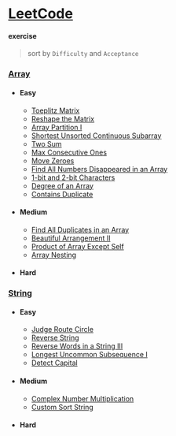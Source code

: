 # [LeetCode](https://leetcode.com/problemset/all/)

#### exercise

>sort by `Difficulty`  and  `Acceptance`

### [Array](https://github.com/103style/LeetCode/tree/master/Array)
  * #### Easy
    * [Toeplitz Matrix](https://github.com/103style/LeetCode/blob/master/Array/Toeplitz%20Matrix.md)
    * [Reshape the Matrix](https://github.com/103style/LeetCode/blob/master/Array/Reshape%20the%20Matrix.md)
    * [Array Partition I](https://github.com/103style/LeetCode/blob/master/Array/Array%20Partition%20I.md)
    * [Shortest Unsorted Continuous Subarray](https://github.com/103style/LeetCode/blob/master/Array/Shortest%20Unsorted%20Continuous%20Subarray.md)
    * [Two Sum](https://github.com/103style/LeetCode/blob/master/Array/Two%20Sum.md)
    * [Max Consecutive Ones](https://github.com/103style/LeetCode/blob/master/Array/Max%20Consecutive%20Ones.md)
    * [Move Zeroes](https://github.com/103style/LeetCode/blob/master/Array/Move%20Zeroes.md)
    * [Find All Numbers Disappeared in an Array](https://github.com/103style/LeetCode/blob/master/Array/Find%20All%20Numbers%20Disappeared%20in%20an%20Array.md)
    * [1-bit and 2-bit Characters](https://github.com/103style/LeetCode/blob/master/Array/1-bit%20and%202-bit%20Characters.md)
    * [Degree of an Array](https://github.com/103style/LeetCode/blob/master/Array/Degree%20of%20an%20Array.md)
    * [Contains Duplicate](https://github.com/103style/LeetCode/blob/master/Array/Contains%20Duplicate.md)
  
  * #### Medium
    * [Find All Duplicates in an Array](https://github.com/103style/LeetCode/blob/master/Array/Find%20All%20Duplicates%20in%20an%20Array.md)
    * [Beautiful Arrangement II](https://github.com/103style/LeetCode/blob/master/Array/Beautiful%20Arrangement%20II.md)
    * [Product of Array Except Self](https://github.com/103style/LeetCode/blob/master/Array/Product%20of%20Array%20Except%20Self.md)
    * [Array Nesting](https://github.com/103style/LeetCode/blob/master/Array/Array%20Nesting.md)
    
  * #### Hard

### [String](https://github.com/103style/LeetCode/tree/master/String)
  * #### Easy
    * [Judge Route Circle](https://github.com/103style/LeetCode/blob/master/String/Judge%20Route%20Circle.md) 
    * [Reverse String](https://github.com/103style/LeetCode/blob/master/String/Reverse%20String.md)
    * [Reverse Words in a String III](https://github.com/103style/LeetCode/blob/master/String/Reverse%20Words%20in%20a%20String%20III.md)
    * [Longest Uncommon Subsequence I](https://github.com/103style/LeetCode/blob/master/String/Longest%20Uncommon%20Subsequence%20I.md)
    * [Detect Capital](https://github.com/103style/LeetCode/blob/master/String/Detect%20Capital.md)
  
  * #### Medium
    * [Complex Number Multiplication](https://github.com/103style/LeetCode/blob/master/String/Complex%20Number%20Multiplication.md)
    * [Custom Sort String](https://github.com/103style/LeetCode/blob/master/String/Custom%20Sort%20String.md)

  * #### Hard

